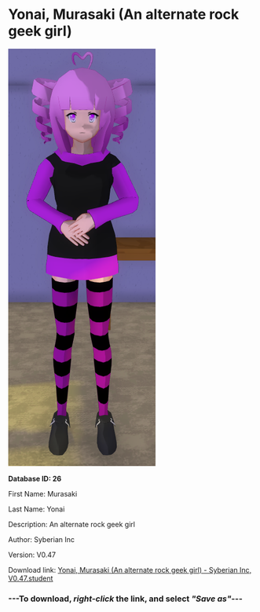 # Yonai, Murasaki (An alternate rock geek girl)

<img src="https://raw.githubusercontent.com/Arbiter1223/Daigaku-Gurashi-Custom-Students/master/Students/Files/Yonai%2C%20Murasaki%20(An%20alternate%20rock%20geek%20girl).png" title="Yonai, Murasaki (An alternate rock geek girl) - Syberian Inc, V0.47">

**Database ID: 26**

First Name: Murasaki

Last Name: Yonai

Description: An alternate rock geek girl

Author: Syberian Inc

Version: V0.47

Download link: <a href="https://raw.githubusercontent.com/Arbiter1223/Daigaku-Gurashi-Custom-Students/master/Students/Files/Yonai%2C%20Murasaki%20(An%20alternate%20rock%20geek%20girl)%20-%20Syberian%20Inc%2C%20V0.47.student">Yonai, Murasaki (An alternate rock geek girl) - Syberian Inc, V0.47.student</a>

### ---**To download, _right-click_ the link, and select _"Save as"_**---
